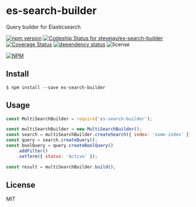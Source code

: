 # es-search-builder

Query builder for Elasticsearch

[![npm version](https://badge.fury.io/js/es-search-builder.svg)](https://badge.fury.io/js/es-search-builder)
[![Codeship Status for stevejay/es-search-builder](https://app.codeship.com/projects/46bccee0-a5a5-0134-4955-3633a5896bfa/status?branch=master)](https://app.codeship.com/projects/190905)
[![Coverage Status](https://coveralls.io/repos/github/stevejay/es-search-builder/badge.svg?branch=master)](https://coveralls.io/github/stevejay/es-search-builder?branch=master)
[![dependency status](https://david-dm.org/stevejay/es-search-builder.svg)](https://david-dm.org/stevejay/es-search-builder)
![license](https://img.shields.io/npm/l/es-search-builder.svg)

[![NPM](https://nodei.co/npm/es-search-builder.png)](https://nodei.co/npm/es-search-builder/)

## Install

```
$ npm install --save es-search-builder
```

## Usage

```js
const MultiSearchBuilder = require('es-search-builder');

const multiSearchBuilder = new MultiSearchBuilder();
const search = multiSearchBuilder.createSearch({ index: 'some-index' });
const query = search.createQuery();
const boolQuery = query.createBoolQuery()
    .addFilter()
    .setTerm({ status: 'Active' });

const result = multiSearchBuilder.build();
```

## License

MIT
